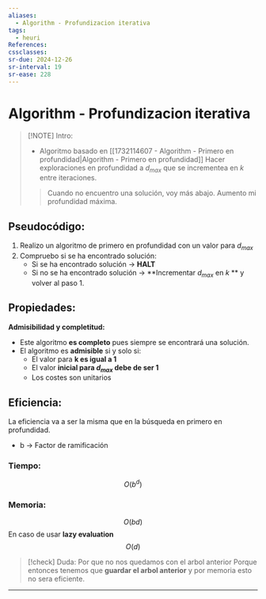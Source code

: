 ```yaml
---
aliases:
  - Algorithm - Profundizacion iterativa
tags:
  - heuri
References: 
cssclasses: 
sr-due: 2024-12-26
sr-interval: 19
sr-ease: 228
---
```

# Algorithm - Profundizacion iterativa

> [!NOTE] Intro: 
> + Algoritmo basado en [[1732114607 - Algorithm - Primero en profundidad|Algorithm - Primero en profundidad]]
> Hacer exploraciones en profundidad a $d_{max}$ que se incrementea en $k$ entre iteraciones. 
> > Cuando no encuentro una solución, voy más abajo. Aumento mi profundidad máxima. 

## Pseudocódigo: 
1. Realizo un algoritmo de primero en profundidad con un valor para $d_{max}$ 
2. Compruebo si se ha encontrado solución: 
	+ Si se ha encontrado solución → **HALT**
	+ Si no se ha encontrado solución → **Incrementar $d_{max}$ en $k$ ** y volver al paso 1.
	

## Propiedades:
**Admisibilidad y completitud:**
+ Este algoritmo **es completo** pues siempre se encontrará una solución. 
+ El algoritmo es **admisible** si y solo si: 
	+ El valor para **k es igual a 1**
	+ El valor **inicial para $d_{max}$ debe de ser 1**
	+ Los costes son unitarios

## Eficiencia: 
La eficiencia va a ser la misma que en la búsqueda en primero en profundidad. 
+ b →  Factor de ramificación
### Tiempo: 
$$
O(b^d)
$$
### Memoria: 
$$
O(bd)
$$
En caso de usar **lazy evaluation**
$$
O(d)
$$


> [!check] Duda: Por que no nos quedamos con el arbol anterior
> Porque entonces tenemos que **guardar el arbol anterior** y por memoria esto no sera eficiente.  


***